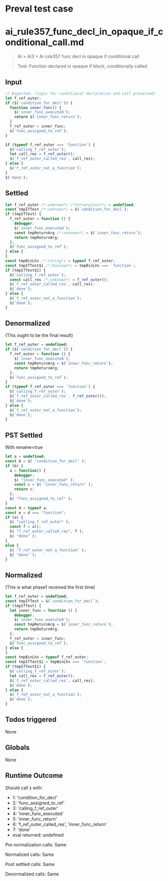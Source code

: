 # Preval test case

# ai_rule357_func_decl_in_opaque_if_conditional_call.md

> Ai > Ai3 > Ai rule357 func decl in opaque if conditional call
>
> Test: Function declared in opaque if block, conditionally called.

## Input

`````js filename=intro
// Expected: (logic for conditional declaration and call preserved)
let f_ref_outer;
if ($('condition_for_decl')) {
  function inner_func() {
    $('inner_func_executed');
    return $('inner_func_return');
  }
  f_ref_outer = inner_func;
  $('func_assigned_to_ref');
}

if (typeof f_ref_outer === 'function') {
  $('calling_f_ref_outer');
  let call_res = f_ref_outer();
  $('f_ref_outer_called_res', call_res);
} else {
  $('f_ref_outer_not_a_function');
}
$('done');
`````


## Settled


`````js filename=intro
let f_ref_outer /*:unknown*/ /*ternaryConst*/ = undefined;
const tmpIfTest /*:unknown*/ = $(`condition_for_decl`);
if (tmpIfTest) {
  f_ref_outer = function () {
    debugger;
    $(`inner_func_executed`);
    const tmpReturnArg /*:unknown*/ = $(`inner_func_return`);
    return tmpReturnArg;
  };
  $(`func_assigned_to_ref`);
} else {
}
const tmpBinLhs /*:string*/ = typeof f_ref_outer;
const tmpIfTest$1 /*:boolean*/ = tmpBinLhs === `function`;
if (tmpIfTest$1) {
  $(`calling_f_ref_outer`);
  const call_res /*:unknown*/ = f_ref_outer();
  $(`f_ref_outer_called_res`, call_res);
  $(`done`);
} else {
  $(`f_ref_outer_not_a_function`);
  $(`done`);
}
`````


## Denormalized
(This ought to be the final result)

`````js filename=intro
let f_ref_outer = undefined;
if ($(`condition_for_decl`)) {
  f_ref_outer = function () {
    $(`inner_func_executed`);
    const tmpReturnArg = $(`inner_func_return`);
    return tmpReturnArg;
  };
  $(`func_assigned_to_ref`);
}
if (typeof f_ref_outer === `function`) {
  $(`calling_f_ref_outer`);
  $(`f_ref_outer_called_res`, f_ref_outer());
  $(`done`);
} else {
  $(`f_ref_outer_not_a_function`);
  $(`done`);
}
`````


## PST Settled
With rename=true

`````js filename=intro
let a = undefined;
const b = $( "condition_for_decl" );
if (b) {
  a = function() {
    debugger;
    $( "inner_func_executed" );
    const c = $( "inner_func_return" );
    return c;
  };
  $( "func_assigned_to_ref" );
}
const d = typeof a;
const e = d === "function";
if (e) {
  $( "calling_f_ref_outer" );
  const f = a();
  $( "f_ref_outer_called_res", f );
  $( "done" );
}
else {
  $( "f_ref_outer_not_a_function" );
  $( "done" );
}
`````


## Normalized
(This is what phase1 received the first time)

`````js filename=intro
let f_ref_outer = undefined;
const tmpIfTest = $(`condition_for_decl`);
if (tmpIfTest) {
  let inner_func = function () {
    debugger;
    $(`inner_func_executed`);
    const tmpReturnArg = $(`inner_func_return`);
    return tmpReturnArg;
  };
  f_ref_outer = inner_func;
  $(`func_assigned_to_ref`);
} else {
}
const tmpBinLhs = typeof f_ref_outer;
const tmpIfTest$1 = tmpBinLhs === `function`;
if (tmpIfTest$1) {
  $(`calling_f_ref_outer`);
  let call_res = f_ref_outer();
  $(`f_ref_outer_called_res`, call_res);
  $(`done`);
} else {
  $(`f_ref_outer_not_a_function`);
  $(`done`);
}
`````


## Todos triggered


None


## Globals


None


## Runtime Outcome


Should call `$` with:
 - 1: 'condition_for_decl'
 - 2: 'func_assigned_to_ref'
 - 3: 'calling_f_ref_outer'
 - 4: 'inner_func_executed'
 - 5: 'inner_func_return'
 - 6: 'f_ref_outer_called_res', 'inner_func_return'
 - 7: 'done'
 - eval returned: undefined

Pre normalization calls: Same

Normalized calls: Same

Post settled calls: Same

Denormalized calls: Same
